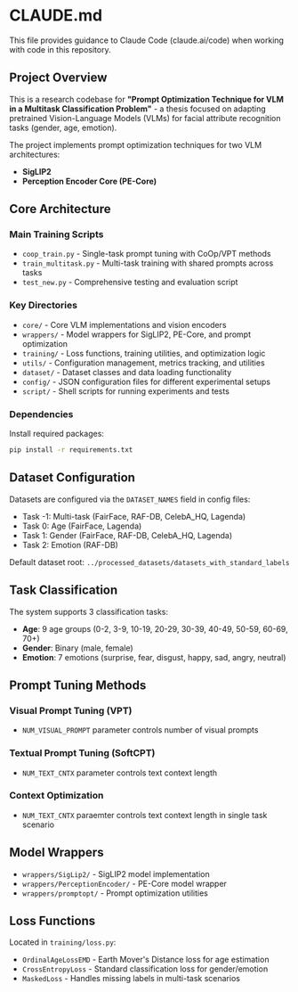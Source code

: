 # CLAUDE.md

This file provides guidance to Claude Code (claude.ai/code) when working with code in this repository.

## Project Overview

This is a research codebase for **"Prompt Optimization Technique for VLM in a Multitask Classification Problem"** - a thesis focused on adapting pretrained Vision-Language Models (VLMs) for facial attribute recognition tasks (gender, age, emotion).

The project implements prompt optimization techniques for two VLM architectures:
- **SigLIP2**
- **Perception Encoder Core (PE-Core)**

## Core Architecture

### Main Training Scripts
- `coop_train.py` - Single-task prompt tuning with CoOp/VPT methods
- `train_multitask.py` - Multi-task training with shared prompts across tasks
- `test_new.py` - Comprehensive testing and evaluation script

### Key Directories
- `core/` - Core VLM implementations and vision encoders
- `wrappers/` - Model wrappers for SigLIP2, PE-Core, and prompt optimization
- `training/` - Loss functions, training utilities, and optimization logic
- `utils/` - Configuration management, metrics tracking, and utilities
- `dataset/` - Dataset classes and data loading functionality
- `config/` - JSON configuration files for different experimental setups
- `script/` - Shell scripts for running experiments and tests

### Dependencies
Install required packages:
```bash
pip install -r requirements.txt
```
## Dataset Configuration

Datasets are configured via the `DATASET_NAMES` field in config files:
- Task -1: Multi-task (FairFace, RAF-DB, CelebA_HQ, Lagenda)
- Task 0: Age (FairFace, Lagenda)
- Task 1: Gender (FairFace, RAF-DB, CelebA_HQ, Lagenda)
- Task 2: Emotion (RAF-DB)

Default dataset root: `../processed_datasets/datasets_with_standard_labels`

## Task Classification

The system supports 3 classification tasks:
- **Age**: 9 age groups (0-2, 3-9, 10-19, 20-29, 30-39, 40-49, 50-59, 60-69, 70+)
- **Gender**: Binary (male, female)
- **Emotion**: 7 emotions (surprise, fear, disgust, happy, sad, angry, neutral)

## Prompt Tuning Methods

### Visual Prompt Tuning (VPT)
- `NUM_VISUAL_PROMPT` parameter controls number of visual prompts

### Textual Prompt Tuning (SoftCPT)
- `NUM_TEXT_CNTX` parameter controls text context length

### Context Optimization
- `NUM_TEXT_CNTX` paraemter controls text context length in single task scenario

## Model Wrappers

- `wrappers/SigLip2/` - SigLIP2 model implementation
- `wrappers/PerceptionEncoder/` - PE-Core model wrapper
- `wrappers/promptopt/` - Prompt optimization utilities

## Loss Functions

Located in `training/loss.py`:
- `OrdinalAgeLossEMD` - Earth Mover's Distance loss for age estimation
- `CrossEntropyLoss` - Standard classification loss for gender/emotion
- `MaskedLoss` - Handles missing labels in multi-task scenarios

